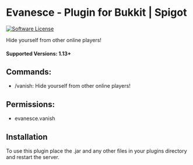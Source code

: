 # Evanesce - Plugin for Bukkit | Spigot

[![Software License](http://img.shields.io/badge/License-MIT-brightgreen.svg?style=flat-square)](LICENSE)

Hide yourself from other online players!

#### Supported Versions: 1.13+

## Commands:  
- /vanish: Hide yourself from other online players!  

## Permissions:
- evanesce.vanish

## Installation

To use this plugin place the .jar and any other files in your plugins directory and restart the server.